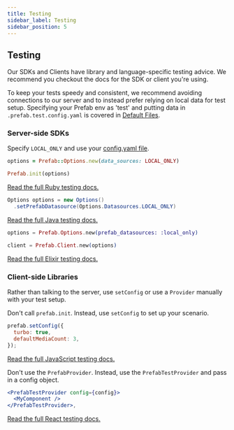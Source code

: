```yaml
---
title: Testing
sidebar_label: Testing
sidebar_position: 5
---
```


## Testing

Our SDKs and Clients have library and language-specific testing advice. We recommend you checkout the docs for the SDK or client you're using.

To keep your tests speedy and consistent, we recommend avoiding connections to our server and to instead prefer relying on local data for test setup.
Specifying your Prefab env as 'test' and putting data in `.prefab.test.config.yaml` is covered in [Default Files](defaults.md).

### Server-side SDKs

Specify `LOCAL_ONLY` and use your [config.yaml file](/docs/explanations/architecture/bootstrapping).

<Tabs groupId="lang">
<TabItem value="ruby" label="Ruby">

```ruby
options = Prefab::Options.new(data_sources: LOCAL_ONLY)

Prefab.init(options)
```

[Read the full Ruby testing docs.](/docs/sdks/ruby#testing)

</TabItem>
<TabItem value="java" label="Java">

```java
Options options = new Options()
  .setPrefabDatasource(Options.Datasources.LOCAL_ONLY)
```

[Read the full Java testing docs.](/docs/sdks/java#testing)

</TabItem>
<TabItem value="elixir" label="Elixir">

```elixir
options = Prefab.Options.new(prefab_datasources: :local_only)

client = Prefab.Client.new(options)
```

[Read the full Elixir testing docs.](/docs/sdks/elixir#testing)

</TabItem>
</Tabs>

### Client-side Libraries

Rather than talking to the server, use `setConfig` or use a `Provider` manually with your test setup.

<Tabs groupId="lang">
<TabItem value="javascript" label="JavaScript">

Don't call `prefab.init`. Instead, use `setConfig` to set up your scenario.

```javascript
prefab.setConfig({
  turbo: true,
  defaultMediaCount: 3,
});
```

[Read the full JavaScript testing docs.](/docs/sdks/javascript#testing)

</TabItem>

<TabItem value="react" label="React">

Don't use the `PrefabProvider`. Instead, use the `PrefabTestProvider` and pass in a config object.

```jsx
<PrefabTestProvider config={config}>
  <MyComponent />
</PrefabTestProvider>,
```

[Read the full React testing docs.](/docs/sdks/react#testing)

</TabItem>
</Tabs>
